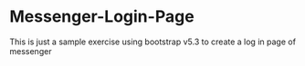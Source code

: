 # Messenger-Login-Page
This is just a sample exercise using bootstrap v5.3 to create a log in page of messenger
